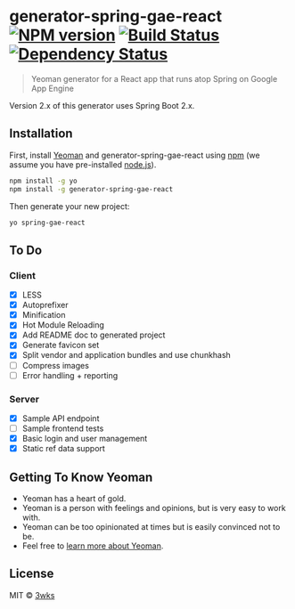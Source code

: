 # generator-spring-gae-react [![NPM version][npm-image]][npm-url] [![Build Status][travis-image]][travis-url] [![Dependency Status][daviddm-image]][daviddm-url]
> Yeoman generator for a React app that runs atop Spring on Google App Engine

Version 2.x of this generator uses Spring Boot 2.x.

## Installation

First, install [Yeoman](http://yeoman.io) and generator-spring-gae-react using [npm](https://www.npmjs.com/) (we assume you have pre-installed [node.js](https://nodejs.org/)).

```bash
npm install -g yo
npm install -g generator-spring-gae-react
```

Then generate your new project:

```bash
yo spring-gae-react
```

## To Do

### Client
- [x] LESS
- [x] Autoprefixer
- [x] Minification
- [x] Hot Module Reloading
- [x] Add README doc to generated project
- [x] Generate favicon set
- [x] Split vendor and application bundles and use chunkhash
- [ ] Compress images
- [ ] Error handling + reporting

### Server
- [x] Sample API endpoint
- [ ] Sample frontend tests
- [x] Basic login and user management
- [x] Static ref data support

## Getting To Know Yeoman

 * Yeoman has a heart of gold.
 * Yeoman is a person with feelings and opinions, but is very easy to work with.
 * Yeoman can be too opinionated at times but is easily convinced not to be.
 * Feel free to [learn more about Yeoman](http://yeoman.io/).

## License

MIT © [3wks](https://www.3wks.com.au)


[npm-image]: https://badge.fury.io/js/generator-spring-gae-react.svg
[npm-url]: https://npmjs.org/package/generator-spring-gae-react
[travis-image]: https://travis-ci.org/3wks/generator-spring-gae-react.svg?branch=master
[travis-url]: https://travis-ci.org/3wks/generator-spring-gae-react
[daviddm-image]: https://david-dm.org/3wks/generator-spring-gae-react.svg?theme=shields.io
[daviddm-url]: https://david-dm.org/3wks/generator-spring-gae-react
